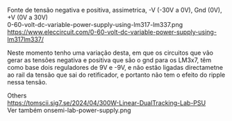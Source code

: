 Fonte de tensão negativa e positiva, assimetrica, -V (-30V a 0V), Gnd (0V), +V (0V a 30V)  
0-60-volt-dc-variable-power-supply-using-lm317-lm337.png  
https://www.eleccircuit.com/0-60-volt-dc-variable-power-supply-using-lm317lm337/  


Neste momento tenho uma variação desta, em que os circuitos que vão gerar as tensões negativa e positiva que são o gnd para os LM3x7, têm como base dois reguladores de 9V e -9V, e não estão ligadas directametne ao rail da tensão que sai do retificador, e portanto não tem o efeito do ripple nessa tensão.


Others  
https://tomscii.sig7.se/2024/04/300W-Linear-DualTracking-Lab-PSU  
Ver também onsemi-lab-power-supply.png  
